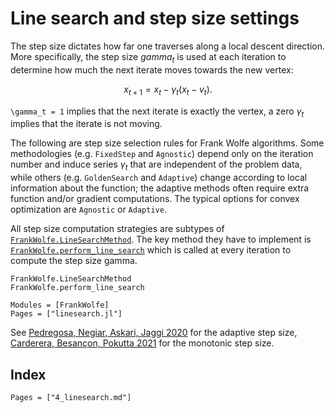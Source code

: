 # Line search and step size settings

The step size dictates how far one traverses along a local descent direction.
More specifically, the step size $gamma_t$ is used at each iteration to determine
how much the next iterate moves towards the new vertex:  
```math
x_{t+1} = x_t - \gamma_t (x_t - v_t).
```
  
``\gamma_t = 1`` implies that the next iterate is exactly the vertex,
a zero $\gamma_t$ implies that the iterate is not moving.  

The following are step size selection rules for Frank Wolfe algorithms.
Some methodologies (e.g. `FixedStep` and `Agnostic`) depend only on the iteration number and induce series $\gamma_t$
that are independent of the problem data,
while others (e.g. `GoldenSearch` and `Adaptive`) change according
to local information about the function; the adaptive methods
often require extra function and/or gradient computations. The
typical options for convex optimization are `Agnostic` or `Adaptive`.  

All step size computation strategies are subtypes of [`FrankWolfe.LineSearchMethod`](@ref).
The key method they have to implement is [`FrankWolfe.perform_line_search`](@ref)
which is called at every iteration to compute the step size gamma.

```@docs
FrankWolfe.LineSearchMethod
FrankWolfe.perform_line_search
```

```@autodocs
Modules = [FrankWolfe]
Pages = ["linesearch.jl"]
```

See [Pedregosa, Negiar, Askari, Jaggi 2020](https://arxiv.org/abs/1806.05123)
for the adaptive step size,
[Carderera, Besançon, Pokutta 2021](https://openreview.net/forum?id=rq_UD6IiBpX)
for the monotonic step size.

## Index

```@index
Pages = ["4_linesearch.md"]
```
